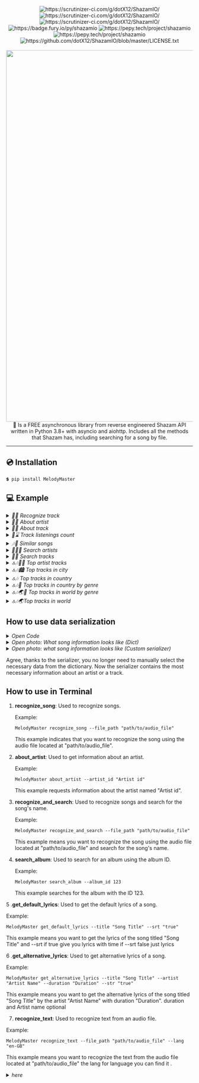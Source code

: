 <p align="center">
<img src="https://scrutinizer-ci.com/g/dotX12/ShazamIO/badges/quality-score.png?b=master" alt="https://scrutinizer-ci.com/g/dotX12/ShazamIO/">
<img src="https://scrutinizer-ci.com/g/dotX12/ShazamIO/badges/code-intelligence.svg?b=master" alt="https://scrutinizer-ci.com/g/dotX12/ShazamIO/">
<img src="https://scrutinizer-ci.com/g/dotX12/ShazamIO/badges/build.png?b=master" alt="https://scrutinizer-ci.com/g/dotX12/ShazamIO/">
<img src="https://badge.fury.io/py/shazamio.svg" alt="https://badge.fury.io/py/shazamio">
<img src="https://pepy.tech/badge/shazamio" alt="https://pepy.tech/project/shazamio">
<img src="https://pepy.tech/badge/shazamio/month" alt="https://pepy.tech/project/shazamio">
<img src="https://img.shields.io/github/license/dotX12/shazamio.svg" alt="https://github.com/dotX12/ShazamIO/blob/master/LICENSE.txt">
<br><br>
  
  <img width="1000" src="https://user-images.githubusercontent.com/64792903/109359596-ca561a00-7896-11eb-9c93-9cf1f283b1a5.png">
  🎵 Is a FREE asynchronous library from reverse engineered Shazam API written in Python 3.8+ with asyncio and aiohttp. Includes all the methods that Shazam has, including searching for a song by file.
 
-----
</p>

## 💿 Installation

```
💲 pip install MelodyMaster
```

## 💻 Example


<details> 
<summary>
<i>🔎🎵 Recognize track</i>
</summary>

Recognize a track based on a file<br>

  ```python3
import asyncio
from MelodyMaster import Shazam


async def main():
    shazam = Shazam()
    # out = await shazam.recognize_song('dora.ogg') # slow and deprecated, don't use this!
    out = await shazam.recognize('dora.ogg')  # rust version, use this!
    print(out)

loop = asyncio.get_event_loop()
loop.run_until_complete(main())
  ```
</details>

<details> 
<summary>
<i>👨‍🎤 About artist</i>
</summary>

Retrieving information from an artist profile<br>
<a href="https://www.shazam.com/artist/43328183/nathan-evans">https://www.shazam.com/artist/43328183/nathan-evans</a>

  ```python3
import asyncio
from MelodyMaster import Shazam, Serialize


async def main():
    shazam = Shazam()
    artist_id = 43328183
    about_artist = await shazam.artist_about(artist_id)
    serialized = Serialize.artist(about_artist)

    print(about_artist)  # dict
    print(serialized)  # serialized from dataclass factory

loop = asyncio.get_event_loop()
loop.run_until_complete(main())
  ```
</details>


<details> 
<summary>
<i>🎵📄 About track</i>
</summary>

Get track information<br>
<a href="https://www.shazam.com/track/552406075/ale-jazz">https://www.shazam.com/track/552406075/ale-jazz</a>

  ```python3
import asyncio
from MelodyMaster import Shazam, Serialize


async def main():
    shazam = Shazam()
    track_id = 552406075
    about_track = await shazam.track_about(track_id=track_id)
    serialized = Serialize.track(data=about_track)

    print(about_track)  # dict
    print(serialized)  # serialized from dataclass factory

loop = asyncio.get_event_loop()
loop.run_until_complete(main())
  ```
</details>

<details> 
<summary>
<i>🎵⌛ Track listenings count</i>
</summary>

Returns the number of times a particular song has been played<br>
<a href="https://www.shazam.com/track/559284007/rampampam">https://www.shazam.com/track/559284007/rampampam</a>

  ```python3
import asyncio
from MelodyMaster import Shazam


async def main():
    # Example: https://www.shazam.com/track/559284007/rampampam

    shazam = Shazam()
    track_id = 559284007
    count = await shazam.listening_counter(track_id=track_id)
    print(count)

loop = asyncio.get_event_loop()
loop.run_until_complete(main())
  ```
</details>

<details> 
<summary>
<i>🎶💬 Similar songs</i>
</summary>

Similar songs based song id<br>
<a href="https://www.shazam.com/track/546891609/2-phu%CC%81t-ho%CC%9Bn-kaiz-remix">https://www.shazam.com/track/546891609/2-phu%CC%81t-ho%CC%9Bn-kaiz-remix</a>

  ```python3
import asyncio
from MelodyMaster import Shazam


async def main():
    shazam = Shazam()
    track_id = 546891609
    related = await shazam.related_tracks(track_id=track_id, limit=5, offset=2)
    # ONLY №3, №4 SONG
    print(related)

loop = asyncio.get_event_loop()
loop.run_until_complete(main())
  ```
</details>

<details> 
<summary>
<i>🔎👨‍🎤 Search artists</i>
</summary>

Search all artists by prefix<br>
  ```python3
import asyncio
from MelodyMaster import Shazam, Serialize


async def main():
    shazam = Shazam()
    artists = await shazam.search_artist(query='Lil', limit=5)
    for artist in artists['artists']['hits']:
        serialized = Serialize.artist(data=artist)
        print(serialized)

loop = asyncio.get_event_loop()
loop.run_until_complete(main())

  ```
</details>

<details> 
<summary>
<i>🔎🎶 Search tracks</i>
</summary>

Search all tracks by prefix<br>

  ```python3
import asyncio
from MelodyMaster import Shazam


async def main():
    shazam = Shazam()
    tracks = await shazam.search_track(query='Lil', limit=5)
    print(tracks)

loop = asyncio.get_event_loop()
loop.run_until_complete(main())

  ```
</details>

<details> 
<summary>
<i>🔝🎶👨‍🎤 Top artist tracks</i>
</summary>

Get the top songs according to Shazam<br>
<a href="https://www.shazam.com/artist/201896832/kizaru">https://www.shazam.com/artist/201896832/kizaru</a>

  ```python3
import asyncio
from MelodyMaster import Shazam, Serialize
from MelodyMaster.schemas.artists import ArtistQuery
from MelodyMaster.schemas.enums import ArtistView


async def main():
    shazam = Shazam()
    artist_id = 1081606072

    about_artist = await shazam.artist_about(
        artist_id,
        query=ArtistQuery(
            views=[
                ArtistView.TOP_SONGS,
            ],
        ),
    )
    serialized = Serialize.artist_v2(about_artist)
    for i in serialized.data[0].views.top_songs.data:
        print(i.attributes.name)


loop = asyncio.get_event_loop_policy().get_event_loop()
loop.run_until_complete(main())


  ```
</details>

<details> 
<summary>
<i>🔝🎶🏙️ Top tracks in city</i>
</summary>

Retrieving information from an artist profile<br>
<a href="https://www.shazam.com/charts/top-50/russia/moscow">https://www.shazam.com/charts/top-50/russia/moscow</a>

  ```python3
import asyncio
from MelodyMaster import Shazam, Serialize


async def main():
    shazam = Shazam()
    top_ten_moscow_tracks = await shazam.top_city_tracks(country_code='RU', city_name='Moscow', limit=10)
    print(top_ten_moscow_tracks)
    # ALL TRACKS DICT
    for track in top_ten_moscow_tracks['tracks']:
        serialized = Serialize.track(data=track)
        # SERIALIZE FROM DATACLASS FACTORY
        print(serialized)

loop = asyncio.get_event_loop()
loop.run_until_complete(main())

  ```
</details>

<details> 
<summary>
<i>🔝🎶 Top tracks in country</i>
</summary>

Get the best tracks by country code<br>
<a href="https://www.shazam.com/charts/discovery/netherlands">https://www.shazam.com/charts/discovery/netherlands</a>

  ```python3
import asyncio
from MelodyMaster import Shazam, Serialize


async def main():
    shazam = Shazam()
    top_five_track_from_amsterdam = await shazam.top_country_tracks('NL', 5)
    for track in top_five_track_from_amsterdam['tracks']:
        serialized = Serialize.track(data=track)
        print(serialized)

loop = asyncio.get_event_loop()
loop.run_until_complete(main())
  ```
</details>

<details> 
<summary>
<i>🔝🎶🎸 Top tracks in country by genre</i>
</summary>

The best tracks by a genre in the country<br>
<a href="https://www.shazam.com/charts/genre/spain/hip-hop-rap">https://www.shazam.com/charts/genre/spain/hip-hop-rap</a>

  ```python3
import asyncio
from MelodyMaster import Shazam, GenreMusic


async def main():
    shazam = Shazam()
    top_spain_rap = await shazam.top_country_genre_tracks(
        country_code='ES',
        genre=GenreMusic.HIP_HOP_RAP,
        limit=4
    )
    print(top_spain_rap)

loop = asyncio.get_event_loop()
loop.run_until_complete(main())
  ```
</details>

<details> 
<summary>
<i>🔝🎶🌏🎸 Top tracks in world by genre</i>
</summary>

Get world tracks by certain genre<br>
<a href="https://www.shazam.com/charts/genre/world/rock">https://www.shazam.com/charts/genre/world/rock</a>

  ```python3
import asyncio
from MelodyMaster import Shazam, Serialize, GenreMusic


async def main():
    shazam = Shazam()
    top_rock_in_the_world = await shazam.top_world_genre_tracks(genre=GenreMusic.ROCK, limit=10)

    for track in top_rock_in_the_world['tracks']:
        serialized_track = Serialize.track(data=track)
        print(serialized_track.spotify_url)


loop = asyncio.get_event_loop()
loop.run_until_complete(main())
  ```
</details>

<details> 
<summary>
<i>🔝🎶🌏Top tracks in world</i>
</summary>

Get the best tracks from all over the world<br>
<a href="https://www.shazam.com/charts/top-200/world">https://www.shazam.com/charts/top-200/world</a>

  ```python3
import asyncio
from MelodyMaster import Shazam, Serialize


async def main():
    shazam = Shazam()
    top_world_tracks = await shazam.top_world_tracks(limit=10)
    print(top_world_tracks)
    for track in top_world_tracks['tracks']:
        serialized = Serialize.track(track)
        print(serialized)

loop = asyncio.get_event_loop()
loop.run_until_complete(main())
  ```
</details>


## How to use data serialization

<details> 
<summary>
<i>Open Code</i>
</summary>

  ```python3
import asyncio
from MelodyMaster import Shazam, Serialize


async def main():
    shazam = Shazam()
    top_five_track_from_amsterdam = await shazam.top_country_tracks('NL', 5)
    for track in top_five_track_from_amsterdam['tracks']:
        serialized = Serialize.track(data=track)
        print(serialized.title)

loop = asyncio.get_event_loop()
loop.run_until_complete(main())
  ```
</details>

<details> 
<summary>
<i>Open photo: What song information looks like (Dict)</i>
</summary>
<img src="https://user-images.githubusercontent.com/64792903/109454521-75b4c980-7a65-11eb-917e-62da3abefb8a.png">

</details>

<details> 
<summary>
<i>Open photo: what song information looks like (Custom serializer)</i>
</summary>
<img src="https://user-images.githubusercontent.com/64792903/109454465-57e76480-7a65-11eb-956c-1bcac41d7de5.png">

</details>

Agree, thanks to the serializer, you no longer need to manually select the necessary data from the dictionary. Now the serializer contains the most necessary information about an artist or a track.


## How to use in Terminal

1. **recognize_song**: Used to recognize songs.

   Example:
   ```
   MelodyMaster recognize_song --file_path "path/to/audio_file"
   ```
   This example indicates that you want to recognize the song using the audio file located at "path/to/audio_file".

2. **about_artist**: Used to get information about an artist.

   Example:
   ```
   MelodyMaster about_artist --artist_id "Artist id"
   ```
   This example requests information about the artist named "Artist id".

3. **recognize_and_search**: Used to recognize songs and search for the song's name.

   Example:
   ```
   MelodyMaster recognize_and_search --file_path "path/to/audio_file"
   ```
   This example means you want to recognize the song using the audio file located at "path/to/audio_file" and search for the song's name.

4. **search_album**: Used to search for an album using the album ID.

   Example:
   ```
   MelodyMaster search_album --album_id 123
   ```
   This example searches for the album with the ID 123.

5 .**get_default_lyrics**: Used to get the default lyrics of a song.

   Example:
   ```
   MelodyMaster get_default_lyrics --title "Song Title" --srt "true"
   ```
   This example means you want to get the lyrics of the song titled "Song Title" and --srt if true give you lyrics with time if --srt false just lyrics
   
6 .**get_alternative_lyrics**: Used to get alternative lyrics of a song.

   Example:
   ```
   MelodyMaster get_alternative_lyrics --title "Song Title" --artist "Artist Name" --duration "Duration" --str "true"
   ```
   This example means you want to get the alternative lyrics of the song titled "Song Title" by the artist "Artist Name" with duration "Duration". duration and Artist name optional

 7. **recognize_text**: Used to recognize text from an audio file.

   Example:
   ```
   MelodyMaster recognize_text --file_path "path/to/audio_file" --lang "en-GB"
   ```
   This example means you want to recognize the text from the audio file located at "path/to/audio_file" the lang for language you can find it .
   <details> 
<summary>
<i>here</i>
</summary>
     
 Afrikaans (South Africa) : af-ZA  
 Albanian (Albania) : sq-AL  
 Albanian (Albania) : sq-AL  
 Amharic (Ethiopia) : am-ET  
 Amharic (Ethiopia) : am-ET  
 Arabic (Algeria) : ar-DZ  
 Arabic (Algeria) : ar-DZ  
 Arabic (Bahrain) : ar-BH  
 Arabic (Bahrain) : ar-BH  
 Arabic (Egypt) : ar-EG  
 Arabic (Egypt) : ar-EG  
 Arabic (Iraq) : ar-IQ  
 Arabic (Iraq) : ar-IQ  
 Arabic (Israel) : ar-IL  
 Arabic (Israel) : ar-IL  
 Arabic (Jordan) : ar-JO  
 Arabic (Jordan) : ar-JO  
 Arabic (Kuwait) : ar-KW  
 Arabic (Kuwait) : ar-KW  
 Arabic (Lebanon) : ar-LB  
 Arabic (Lebanon) : ar-LB  
 Arabic (Morocco) : ar-MA  
 Arabic (Morocco) : ar-MA  
 Arabic (Oman) : ar-OM  
 Arabic (Oman) : ar-OM  
 Arabic (Qatar) : ar-QA  
 Arabic (Qatar) : ar-QA  
 Arabic (Saudi Arabia) : ar-SA  
 Arabic (Saudi Arabia) : ar-SA  
 Arabic (Palestine) : ar-PS  
 Arabic (Palestine) : ar-PS  
 Arabic (Tunisia) : ar-TN  
 Arabic (Tunisia) : ar-TN  
 Arabic (UAE) : ar-AE
 Arabic (Yemen) : ar-YE  
 Arabic (Yemen) : ar-YE  
 Armenian (Armenia) : hy-AM  
 Armenian (Armenia) : hy-AM  
 Azerbaijani (Azerbaijan) : az-AZ  
 Azerbaijani (Azerbaijan) : az-AZ  
 Basque (Spain) : eu-ES  
 Basque (Spain) : eu-ES  
 Bengali (Bangladesh) : bn-BD  
 Bengali (Bangladesh) : bn-BD  
 Bengali (India) : bn-IN  
 Bengali (India) : bn-IN  
 Bosnian (Bosnia Herzegovina) : bs-BA  
 Bosnian (Bosnia Herzegovina) : bs-BA  
 Bulgarian (Bulgaria) : bg-BG  
 Bulgarian (Bulgaria) : bg-BG  
 Burmese (Myanmar) : my-MM  
 Burmese (Myanmar) : my-MM  
 Catalan (Spain) : ca-ES  
 Catalan (Spain) : ca-ES  
 Chinese, Cantonese (Traditional Hong Kong) : yue-Hant-HK  
 Chinese, Mandarin (Simplified, China) : zh (cmn-Hans-CN)
 Chinese, Mandarin (Traditional, Taiwan) : zh-TW (cmn-Hant-TW)
 Croatian (Croatia) : hr-HR  
 Croatian (Croatia) : hr-HR  
 Czech (Czech Republic) : cs-CZ
 Czech (Czech Republic) : cs-CZ
 Danish (Denmark) : da-DK
 Danish (Denmark) : da-DK
 Dutch (Belgium) : nl-BE  
 Dutch (Belgium) : nl-BE  
 Dutch (Netherlands) : nl-NL
 Dutch (Netherlands) : nl-NL
 English (Australia) : en-AU
 English (Australia) : en-AU
 English (Canada) : en-CA
 English (Canada) : en-CA  
 English (Ghana) : en-GH
 English (Ghana) : en-GH
 English (Hong Kong) : en-HK
 English (Hong Kong) : en-HK
 English (India) : en-IN
 English (India) : en-IN
 English (Ireland) : en-IE
 English (Ireland) : en-IE
 English (Kenya) : en-KE
 English (Kenya) : en-KE
 English (New Zealand) : en-NZ
 English (New Zealand) : en-NZ
 English (Nigeria) : en-NG
 English (Nigeria) : en-NG
 English (Pakistan) : en-PK
 English (Pakistan) : en-PK
 English (Philippines) : en-PH
 English (Philippines) : en-PH  
 English (Singapore) : en-SG
 English (Singapore) : en-SG
 English (South Africa) : en-ZA
 English (South Africa) : en-ZA
 English (Tanzania) : en-TZ
 English (Tanzania) : en-TZ  
 English (United Kingdom) : en-GB      
 English (United States) : en-US    
 English (United States) : en-US    
 Estonian (Estonia) : et-EE  
 Estonian (Estonia) : et-EE  
 Filipino (Philippines) : fil-PH  
 Filipino (Philippines) : fil-PH  
 Finnish (Finland) : fi-FI
 Finnish (Finland) : fi-FI
 French (Belgium) : fr-BE
 French (Belgium) : fr-BE
 French (Canada) : fr-CA
 French (Canada) : fr-CA
 French (France) : fr-FR   
 French (France) : fr-FR  
 French (Switzerland) : fr-CH
 French (Switzerland) : fr-CH
 Galician (Spain) : gl-ES  
 Galician (Spain) : gl-ES  
 Georgian (Georgia) : ka-GE  
 Georgian (Georgia) : ka-GE  
 German (Austria) : de-AT  
 German (Austria) : de-AT  
 German (Germany) : de-DE
 German (Germany) : de-DE
 German (Switzerland) : de-CH  
 German (Switzerland) : de-CH  
 Greek (Greece) : el-GR  
 Greek (Greece) : el-GR  
 Gujarati (India) : gu-IN  
 Gujarati (India) : gu-IN  
 Hebrew (Israel) : iw-IL
 Hebrew (Israel) : iw-IL
 Hindi (India) : hi-IN
 Hindi (India) : hi-IN
 Hungarian (Hungary) : hu-HU  
 Hungarian (Hungary) : hu-HU  
 Icelandic (Iceland) : is-IS  
 Icelandic (Iceland) : is-IS  
 Indonesian (Indonesia) : id-ID
 Indonesian (Indonesia) : id-ID
 Italian (Italy) : it-IT
 Italian (Italy) : it-IT
 Italian (Switzerland) : it-CH  
 Italian (Switzerland) : it-CH  
 Japanese (Japan) : ja-JP     
 Japanese (Japan) : ja-JP    
 Javanese (Indonesia) : jv-ID  
 Javanese (Indonesia) : jv-ID  
 Kannada (India) : kn-IN  
 Kannada (India) : kn-IN  
 Kazakh (Kazakhstan) : kk-KZ  
 Kazakh (Kazakhstan) : kk-KZ  
 Khmer (Cambodia) : km-KH  
 Khmer (Cambodia) : km-KH  
 Korean (South Korea) : ko-KR
 Korean (South Korea) : ko-KR
 Lao (Laos) : lo-LA  
 Lao (Laos) : lo-LA  
 Latvian (Latvia) : lv-LV  
 Latvian (Latvia) : lv-LV  
 Lithuanian (Lithuania) : lt-LT  
 Lithuanian (Lithuania) : lt-LT  
 Macedonian (North Macedonia) :
mk-MK  
 Macedonian (North Macedonia) : mk-MK  
 Malay (Malaysia) : ms-MY  
 Malay (Malaysia) : ms-MY  
 Malayalam (India) : ml-IN
 Malayalam (India) : ml-IN
 Marathi (India) : mr-IN  
 Marathi (India) : mr-IN  
 Mongolian (Mongolia) : mn-MN  
 Mongolian (Mongolia) : mn-MN  
 Nepali (Nepal) : ne-NP  
 Nepali (Nepal) : ne-NP  
 Norwegian Bokmål (Norway): no-NO
 Norwegian Bokmål (Norway): no-NO
 Persian (Iran) : fa-IR  
 Persian (Iran) : fa-IR  
 Polish (Poland) : pl-PL
 Polish (Poland) : pl-PL
 Portuguese (Brazil) : pt-BR
 Portuguese (Brazil) : pt-BR
 Portuguese (Portugal) : pt-PT
 Portuguese (Portugal) : pt-PT
 Punjabi (Gurmukhi India) : pa-Guru-IN  
 Punjabi (Gurmukhi India) : pa-Guru-IN  
 Romanian (Romania) : ro-RO  
 Romanian (Romania) : ro-RO  
 Russian (Russia) : ru-RU
 Russian (Russia) : ru-RU
 Russian (Russia) : ru-RU     
 Russian (Russia) : ru-RU    
 Serbian (Serbia) : sr-RS  
 Serbian (Serbia) : sr-RS  
 Sinhala (Sri Lanka) : si-LK  
 Sinhala (Sri Lanka) : si-LK  
 Slovak (Slovakia) : sk-SK  
 Slovak (Slovakia) : sk-SK  
 Slovenian (Slovenia) : sl-SI  
 Slovenian (Slovenia) : sl-SI  
 Spanish (Argentina) : es-AR  
 Spanish (Argentina) : es-AR  
 Spanish (Bolivia) : es-BO  
 Spanish (Bolivia) : es-BO  
 Spanish (Chile) : es-CL  
 Spanish (Chile) : es-CL  
 Spanish (Colombia) : es-CO  
 Spanish (Colombia) : es-CO  
 Spanish (Costa Rica) : es-CR  
 Spanish (Costa Rica) : es-CR  
 Spanish (Dominican Rep.) : es-DO
 Spanish (Ecuador) : es-EC  
 Spanish (Ecuador) : es-EC  
 Spanish (El Salvador) : es-SV  
 Spanish (El Salvador) : es-SV  
 Spanish (Guatemala) : es-GT  
 Spanish (Guatemala) : es-GT  
 Spanish (Honduras) : es-HN  
 Spanish (Honduras) : es-HN  
 Spanish (Mexico) : es-MX  
 Spanish (Mexico) : es-MX  
 Spanish (Nicaragua) : es-NI  
 Spanish (Nicaragua) : es-NI  
 Spanish (Panama) : es-PA  
 Spanish (Panama) : es-PA  
 Spanish (Paraguay) : es-PY  
 Spanish (Paraguay) : es-PY  
 Spanish (Peru) : es-PE  
 Spanish (Peru) : es-PE  
 Spanish (Puerto Rico) : es-PR  
 Spanish (Puerto Rico) : es-PR  
 Spanish (Spain) : es-ES
 Spanish (Spain) : es-ES    
 Spanish (United States) : es-US    
 Spanish (Uruguay) : es-UY  
 Spanish (Uruguay) : es-UY  
 Spanish (Venezuela) : es-VE  
 Spanish (Venezuela) : es-VE  
 Sundanese (Indonesia) : su-ID  
 Sundanese (Indonesia) : su-ID  
 Swahili (Kenya) : sw-KE  
 Swahili (Kenya) : sw-KE  
 Swahili (Tanzania) : sw-TZ  
 Swahili (Tanzania) : sw-TZ  
 Swedish (Sweden) : sv-SE
 Swedish (Sweden) : sv-SE
 Tamil (India) : ta-IN  
 Tamil (India) : ta-IN  
 Tamil (Malaysia) : ta-MY  
 Tamil (Malaysia) : ta-MY  
 Tamil (Singapore) : ta-SG  
 Tamil (Singapore) : ta-SG  
 Tamil (Sri Lanka) : ta-LK  
 Tamil (Sri Lanka) : ta-LK  
 Telugu (India) : te-IN  
 Telugu (India) : te-IN  
 Thai (Thailand) : th-TH  
 Thai (Thailand) : th-TH  
 Turkish (Turkey) : tr-TR
 Turkish (Turkey) : tr-TR
 Ukrainian (Ukraine) : uk-UA  
 Ukrainian (Ukraine) : uk-UA  
 Urdu (India) : ur-IN  
 Urdu (India) : ur-IN  
 Urdu (Pakistan) : ur-PK  
 Urdu (Pakistan) : ur-PK  
 Uzbek (Uzbekistan) : uz-UZ  
 Uzbek (Uzbekistan) : uz-UZ  
 Vietnamese (Vietnam) : vi-VN  
 Vietnamese (Vietnam) : vi-VN  
 Zulu (South Africa) : zu-ZA  
 Zulu (South Africa) : zu-ZA  
</details>

